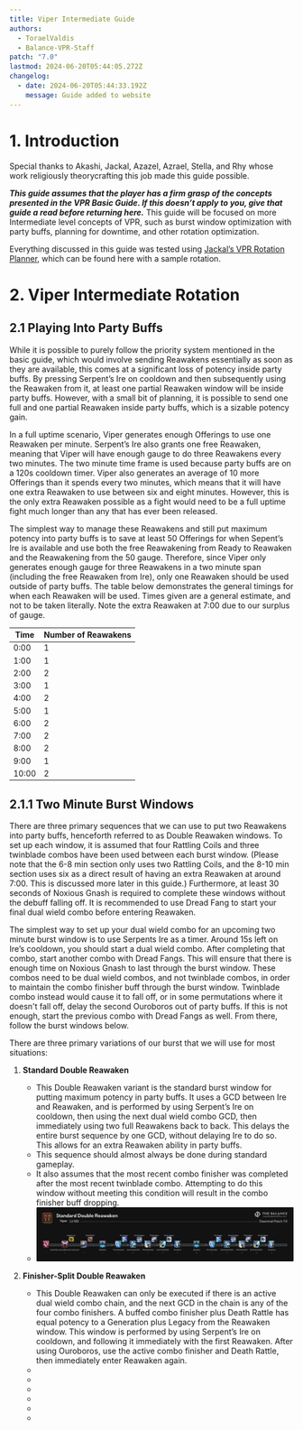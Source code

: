 ```yaml
---
title: Viper Intermediate Guide
authors:
  - ToraelValdis
  - Balance-VPR-Staff
patch: "7.0"
lastmod: 2024-06-20T05:44:05.272Z
changelog:
  - date: 2024-06-20T05:44:33.192Z
    message: Guide added to website
---
```

# 1. Introduction

Special thanks to Akashi, Jackal, Azazel, Azrael, Stella, and Rhy whose work religiously theorycrafting this job made this guide possible. 

***This guide assumes that the player has a firm grasp of the concepts presented in the VPR Basic Guide. If this doesn’t apply to you, give that guide a read before returning here.*** This guide will be focused on more Intermediate level concepts of VPR, such as burst window optimization with party buffs, planning for downtime, and other rotation optimization.  

Everything discussed in this guide was tested using [Jackal’s VPR Rotation Planner](https://bit.ly/3VtZvkL), which can be found here with a sample rotation.

# 2. Viper Intermediate Rotation

## 2.1 Playing Into Party Buffs

While it is possible to purely follow the priority system mentioned in the basic guide, which would involve sending Reawakens essentially as soon as they are available, this comes at a significant loss of potency inside party buffs. By pressing Serpent’s Ire on cooldown and then subsequently using the Reawaken from it, at least one partial Reawaken window will be inside party buffs. However, with a small bit of planning, it is possible to send one full and one partial Reawaken inside party buffs, which is a sizable potency gain. 

In a full uptime scenario, Viper generates enough Offerings to use one Reawaken per minute. Serpent’s Ire also grants one free Reawaken, meaning that Viper will have enough gauge to do three Reawakens every two minutes. The two minute time frame is used because party buffs are on a 120s cooldown timer. Viper also generates an average of 10 more Offerings than it spends every two minutes, which means that it will have one extra Reawaken to use between six and eight minutes. However, this is the only extra Reawaken possible as a fight would need to be a full uptime fight much longer than any that has ever been released.

The simplest way to manage these Reawakens and still put maximum potency into party buffs is to save at least 50 Offerings for when Sepent’s Ire is available and use both the free Reawakening from Ready to Reawaken and the Reawakening from the 50 gauge. Therefore, since Viper only generates enough gauge for three Reawakens in a two minute span (including the free Reawaken from Ire), only one Reawaken should be used outside of party buffs. The table below demonstrates the general timings for when each Reawaken will be used. Times given are a general estimate, and not to be taken literally. Note the extra Reawaken at 7:00 due to our surplus of gauge.

| Time  | Number of Reawakens |
| ----- | ------------------- |
| 0:00  | 1                   |
| 1:00  | 1                   |
| 2:00  | 2                   |
| 3:00  | 1                   |
| 4:00  | 2                   |
| 5:00  | 1                   |
| 6:00  | 2                   |
| 7:00  | 2                   |
| 8:00  | 2                   |
| 9:00  | 1                   |
| 10:00 | 2                   |

## 2.1.1 Two Minute Burst Windows

There are three primary sequences that we can use to put two Reawakens into party buffs, henceforth referred to as Double Reawaken windows. To set up each window, it is assumed that four Rattling Coils and three twinblade combos have been used between each burst window. (Please note that the 6-8 min section only uses two Rattling Coils, and the 8-10 min section uses six as a direct result of having an extra Reawaken at around 7:00. This is discussed more later in this guide.) Furthermore, at least 30 seconds of Noxious Gnash is required to complete these windows without the debuff falling off. It is recommended to use Dread Fang to start your final dual wield combo before entering Reawaken. 

The simplest way to set up your dual wield combo for an upcoming two minute burst window is to use Serpents Ire as a timer. Around 15s left on Ire’s cooldown, you should start a dual wield combo. After completing that combo, start another combo with Dread Fangs. This will ensure that there is enough time on Noxious Gnash to last through the burst window. These combos need to be dual wield combos, and not twinblade combos, in order to maintain the combo finisher buff through the burst window. Twinblade combo instead would cause it to fall off, or in some permutations where it doesn't fall off, delay the second Ouroboros out of party buffs. If this is not enough, start the previous combo with Dread Fangs as well. From there, follow the burst windows below.

There are three primary variations of our burst that we will use for most situations:

1. **Standard Double Reawaken**

   * This Double Reawaken variant is the standard burst window for putting maximum potency in party buffs. It uses a GCD between Ire and Reawaken, and is performed by using Serpent’s Ire on cooldown, then using the next dual wield combo GCD, then immediately using two full Reawakens back to back. This delays the entire burst sequence by one GCD, without delaying Ire to do so. This allows for an extra Reawaken ability in party buffs. 
   * This sequence should almost always be done during standard gameplay. 
   * It also assumes that the most recent combo finisher was completed after the most recent twinblade combo. Attempting to do this window without meeting this condition will result in the combo finisher buff dropping.
   * ![](/img/jobs/vpr/standarddoublev1.png)


2. **Finisher-Split Double Reawaken**

   * This Double Reawaken can only be executed if there is an active dual wield combo chain, and the next GCD in the chain is any of the four combo finishers. A buffed combo finisher plus Death Rattle has equal potency to a Generation plus Legacy from the Reawaken window. This window is performed by using Serpent’s Ire on cooldown, and following it immediately with the first Reawaken. After using Ouroboros, use the active combo finisher and Death Rattle, then immediately enter Reawaken again. 
   *
   *
   *
   *
   *
   *